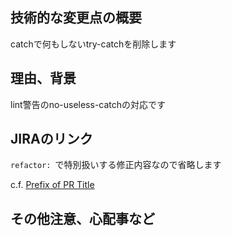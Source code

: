 ## 技術的な変更点の概要

catchで何もしないtry-catchを削除します

## 理由、背景

lint警告のno-useless-catchの対応です

## JIRAのリンク

`refactor: `で特別扱いする修正内容なので省略します

c.f. [Prefix of PR Title](https://www.notion.so/commmune/Prefix-of-PR-Title-6aee7c0f2d584c6db5f4a9846fd53a63)

## その他注意、心配事など

